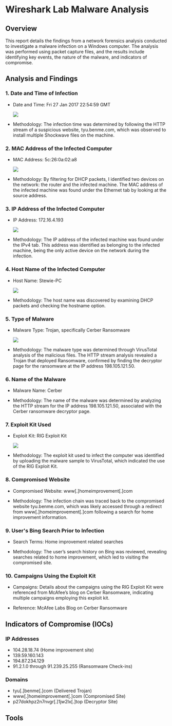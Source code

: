 # Wireshark Lab Malware Analysis

## Overview

This report details the findings from a network forensics analysis conducted to investigate a malware infection on a Windows computer. The analysis was performed using packet capture files, and the results include identifying key events, the nature of the malware, and indicators of compromise.

## Analysis and Findings

### 1. Date and Time of Infection
- Date and Time: Fri 27 Jan 2017 22:54:59 GMT

  <img src="https://i.imgur.com/cNfeiat.png" />

- Methodology: The infection time was determined by following the HTTP stream of a suspicious website, tyu.benme.com, which was observed to install multiple Shockwave files on the machine.

### 2. MAC Address of the Infected Computer
- MAC Address: 5c:26:0a:02:a8

  <img src="https://i.imgur.com/HblACPz.png" />

- Methodology: By filtering for DHCP packets, I identified two devices on the network: the router and the infected machine. The MAC address of the infected machine was found under the Ethernet tab by looking at the source address.

### 3. IP Address of the Infected Computer
- IP Address: 172.16.4.193

  <img src="https://i.imgur.com/ZsKlyuT.png" />

- Methodology: The IP address of the infected machine was found under the IPv4 tab. This address was identified as belonging to the infected machine, being the only active device on the network during the infection.

### 4. Host Name of the Infected Computer
- Host Name: Stewie-PC

  <img src="https://i.imgur.com/SZs2GcC.png" />

- Methodology: The host name was discovered by examining DHCP packets and checking the hostname option.

### 5. Type of Malware
- Malware Type: Trojan, specifically Cerber Ransomware

  <img src="https://i.imgur.com/kNCJLPS.png" />

- Methodology: The malware type was determined through VirusTotal analysis of the malicious files. The HTTP stream analysis revealed a Trojan that deployed Ransomware, confirmed by finding the decryptor page for the ransomware at the IP address 198.105.121.50.

### 6. Name of the Malware
- Malware Name: Cerber

- Methodology: The name of the malware was determined by analyzing the HTTP stream for the IP address 198.105.121.50, associated with the Cerber ransomware decryptor page.

### 7. Exploit Kit Used
- Exploit Kit: RIG Exploit Kit

  <img src="https://i.imgur.com/3N77zDj.png" />

- Methodology: The exploit kit used to infect the computer was identified by uploading the malware sample to VirusTotal, which indicated the use of the RIG Exploit Kit.

### 8. Compromised Website
- Compromised Website: www[.]homeimprovement[.]com

- Methodology: The infection chain was traced back to the compromised website tyu.benme.com, which was likely accessed through a redirect from
  www[.]homeimprovement[.]com following a search for home improvement information.

### 9. User's Bing Search Prior to Infection
- Search Terms: Home improvement related searches

- Methodology: The user’s search history on Bing was reviewed, revealing searches related to home improvement, which led to visiting the compromised site.

### 10. Campaigns Using the Exploit Kit
- Campaigns: Details about the campaigns using the RIG Exploit Kit were referenced from McAfee’s blog on Cerber Ransomware, indicating multiple campaigns employing this exploit kit.

- Reference: McAfee Labs Blog on Cerber Ransomware

## Indicators of Compromise (IOCs)

### IP Addresses
- 104.28.18.74 (Home improvement site)
- 139.59.160.143
- 194.87.234.129
- 91.2.1.0 through 91.239.25.255 (Ransomware Check-ins)

### Domains
- tyu[.]benme[.]com (Delivered Trojan)
- www[.]homeimprovement[.]com (Compromised Site)
- p27dokhpz2n7nvgr[.]1jw2lx[.]top (Decryptor Site)

## Tools

  
